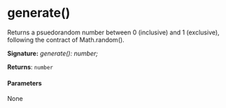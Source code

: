 # generate()



Returns a psuedorandom number between 0 (inclusive) and 1 (exclusive), following the contract of Math.random().

**Signature:** _generate(): number;_

**Returns**: `number`





#### Parameters
None


